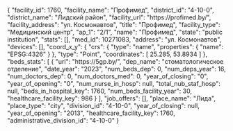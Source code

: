 {
    "facility_id": 1760,
    "facility_name": "Профимед",
    "district_id": "4-10-0",
    "district_name": "Лидский район",
    "facility_url": "https:\/\/profimed.by\/",
    "facility_address": "ул. Космонавтов",
    "title": "Профимед",
    "facility_type": "Медицинский центр",
    "ap_1": "2\/1",
    "name": "Профимед",
    "state": "public institution",
    "stats": [],
    "med_id": 10271083,
    "address": "ул. Космонавтов",
    "devices": [],
    "coord_x_y": {
        "crs": {
            "type": "name",
            "properties": {
                "name": "EPSG:4326"
            }
        },
        "type": "Point",
        "coordinates": [
            25.285,
            53.8934
        ]
    },
    "beds_stats": [
        {
            "url": "https:\/\/5gp.by\/",
            "dep_name": "стоматологическое отделение",
            "date_year": "2023",
            "num_beds_dep": 0,
            "num_deps_year": 16,
            "num_doctors_dep": 0,
            "num_doctors_med": 0,
            "year_of_closing": "0",
            "year_of_opening": "0",
            "num_nurse_in_hosp": null,
            "total_nub_staf_hosp": null,
            "beds_in_hospital_key": 1760,
            "num_beds_facility_year": 30,
            "healthcare_facility_key": 986
        }
    ],
    "job_offers": [],
    "place_name": "Лида",
    "place_type": "city",
    "division_id": "4-10-0",
    "year_of_closing": null,
    "year_of_opening": "2013",
    "healthcare_facility_key": 1760,
    "administrative_division_id": "4-10-0"
}